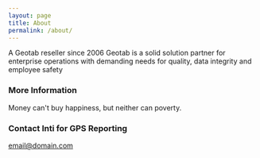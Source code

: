 ```yaml
---
layout: page
title: About
permalink: /about/
---
```

A Geotab reseller since 2006
Geotab is a solid solution partner for enterprise operations with demanding needs for quality, data integrity and employee safety

### More Information

Money can't buy happiness, but neither can poverty. 

### Contact Inti for GPS Reporting

[email@domain.com](gps@intitechnologies.com)
